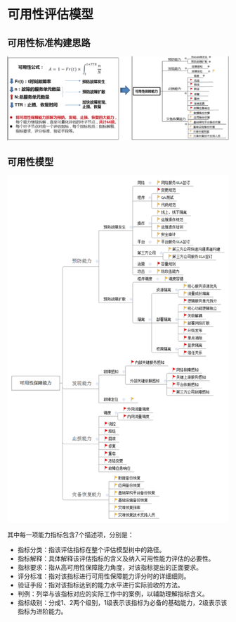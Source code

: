 # 可用性评估模型

## 可用性标准构建思路
![](/images/available.png)

## 可用性模型
![](/images/evaluatemodel.png)

其中每一项能力指标包含7个描述项，分别是：
- 指标分类：指该评估指标在整个评估模型树中的路径。
- 指标解释：具体解释该评估指标的含义及纳入可用性能力评估的必要性。
- 指标要求：指从高可用性保障能力角度，对该指标提出的正面要求。
- 评分标准：指对该指标进行可用性保障能力评分时的详细细则。
- 验证手段：指对该指标达到的能力水平进行实际验收的方法。
- 判例：列举与该指标对应的实际工作中的案例，以辅助理解指标含义。
- 指标级别：分成1、2两个级别，1级表示该指标为必备的基础能力，2级表示该指标为进阶能力。
